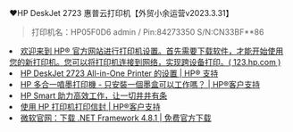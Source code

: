 ❤HP DeskJet 2723 惠普云打印机【外贸小余运营v2023.3.31】
> 打印机名：HP05F0D6 admin / Pin:84273350 S/N:CN33BF**86

<li><a href="https://123.hp.com/">欢迎来到 HP® 官方网站进行打印机设置。首先需要下载软件，才能开始使用您的新打印机。您可以将打印机连接到网络，实现跨设备打印。( 123.hp.com )</a></li>

<li><a href="https://support.hp.com/cn-zh/printer-setup/hp-deskjet-2700-all-in-one-printer-series/29378157/model/31598183">HP DeskJet 2723 All-in-One Printer 的设置 | HP® 支持</a></li>

<li><a href="https://support.hp.com/cn-zh/document/c01814303">HP 多合一噴墨打印機 - 只安裝一個墨盒可以工作嗎？ | HP®客户支持</a></li>

<li><a href="https://www.hp-smart.cn/cn/zh">HP Smart 助力高效工作，让一切井井有条</a></li>

<li><a href="https://support.hp.com/cn-zh/document/ish_2830592-2562290-16">使用 HP 打印机打印信封 | HP®客户支持</a></li>

<li><a href="https://dotnet.microsoft.com/zh-cn/download/dotnet-framework/net481?cid=getdotnetframework">微软官网：下载 .NET Framework 4.8.1 | 免费官方下载</a></li>

